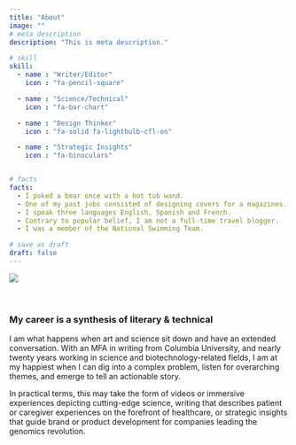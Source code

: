 ```yaml
---
title: "About"
image: ""
# meta description
description: "This is meta description."

# skill
skill:
  - name : "Writer/Editor"
    icon : "fa-pencil-square"

  - name : "Science/Technical"
    icon : "fa-bar-chart"

  - name : "Design Thinker"
    icon : "fa-solid fa-lightbulb-cfl-on"

  - name : "Strategic Insights"
    icon : "fa-binoculars"


# facts
facts:
  - I poked a bear once with a hot tub wand.
  - One of my past jobs consisted of designing covers for a magazines.
  - I speak three languages English, Spanish and French.
  - Contrary to popular belief, I am not a full-time travel blogger.
  - I was a member of the National Swimming Team.

# save as draft
draft: false
---
```


<img src="/images/jamie-bio-2.jpeg"/>
</br></br></br>

### My career is a synthesis of literary & technical

I am what happens when art and science sit down and have an extended conversation. With an MFA in writing from Columbia University, and nearly twenty years working in science and biotechnology-related fields, I am at my happiest when I can dig into a complex problem, listen for overarching themes, and emerge to tell an actionable story.

In practical terms, this may take the form of videos or immersive experiences depicting cutting-edge science, writing that describes patient or caregiver experiences on the forefront of healthcare, or strategic insights that guide brand or product development for companies leading the genomics revolution.
